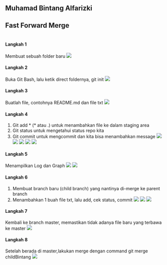 ## Muhamad Bintang Alfarizki

## Fast Forward Merge
#
#### Langkah 1
Membuat sebuah folder baru
![](img/Langkah1.png)


#### Langkah 2
Buka Git Bash, lalu ketik direct foldernya, git init
![](img/Langkah2.png)


#### Langkah 3
Buatlah file, contohnya README.md dan file txt
![](img/Langkah3.png)


#### Langkah 4
1. Git add * (* atau .) untuk menambahkan file ke dalam staging area
2. Git status untuk mengetahui status repo kita 
3. Git commit untuk mengcommit dan kita bisa menambahkan message
![](img/Langkah4Satu.png)
![](img/Langkah4Dua.png)
![](img/Langkah4Tiga.png)
![](img/Langkah4Empat.png)
![](img/Langkah4Lima.png)


#### Langkah 5
Menampilkan Log dan Graph
![](img/Langkah5Satu.png)
![](img/Langkah5Dua.png)


#### Langkah 6
1. Membuat branch baru (child branch) yang nantinya di-merge ke parent branch
2. Menambahkan 1 buah file txt, lalu add, cek status, commit
![](img/Langkah6Satu.png)
![](img/Langkah6Dua.png)
![](img/Langkah6Tiga.png)


#### Langkah 7
Kembali ke branch master, memastikan tidak adanya file baru yang terbawa ke master
![](img/Langkah7.png)


#### Langkah 8
Setelah berada di master,lakukan merge dengan command git merge childBintang
![](img/Langkah8.png)